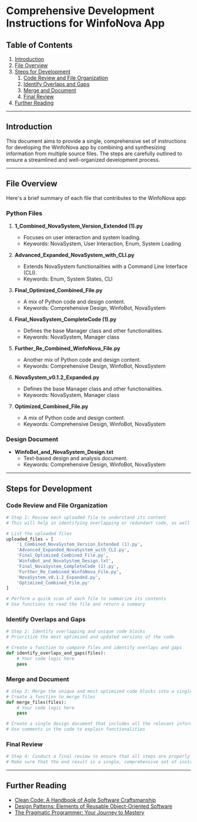 # Comprehensive Development Instructions for WinfoNova App

## Table of Contents
1. [Introduction](#introduction)
2. [File Overview](#file-overview)
3. [Steps for Development](#steps-for-development)
    1. [Code Review and File Organization](#code-review-and-file-organization)
    2. [Identify Overlaps and Gaps](#identify-overlaps-and-gaps)
    3. [Merge and Document](#merge-and-document)
    4. [Final Review](#final-review)
4. [Further Reading](#further-reading)

---

## Introduction
This document aims to provide a single, comprehensive set of instructions for developing the WinfoNova app by combining and synthesizing information from multiple source files. The steps are carefully outlined to ensure a streamlined and well-organized development process.

---

## File Overview
Here's a brief summary of each file that contributes to the WinfoNova app:

### Python Files
1. **1_Combined_NovaSystem_Version_Extended (1).py**
    - Focuses on user interaction and system loading.
    - Keywords: NovaSystem, User Interaction, Enum, System Loading

2. **Advanced_Expanded_NovaSystem_with_CLI.py**
    - Extends NovaSystem functionalities with a Command Line Interface (CLI).
    - Keywords: Enum, System States, CLI

3. **Final_Optimized_Combined_File.py**
    - A mix of Python code and design content.
    - Keywords: Comprehensive Design, WinfoBot, NovaSystem

5. **Final_NovaSystem_CompleteCode (1).py**
    - Defines the base Manager class and other functionalities.
    - Keywords: NovaSystem, Manager class

6. **Further_Re_Combined_WinfoNova_File.py**
    - Another mix of Python code and design content.
    - Keywords: Comprehensive Design, WinfoBot, NovaSystem

7. **NovaSystem_v0.1.2_Expanded.py**
    - Defines the base Manager class and other functionalities.
    - Keywords: NovaSystem, Manager class

8. **Optimized_Combined_File.py**
    - A mix of Python code and design content.
    - Keywords: Comprehensive Design, WinfoBot, NovaSystem

### Design Document
- **WinfoBot_and_NovaSystem_Design.txt**
    - Text-based design and analysis document.
    - Keywords: Comprehensive Design, WinfoBot, NovaSystem

---

## Steps for Development

### Code Review and File Organization
```python
# Step 1: Review each uploaded file to understand its content
# This will help in identifying overlapping or redundant code, as well as any gaps.

# List the uploaded files
uploaded_files = [
    '1_Combined_NovaSystem_Version_Extended (1).py',
    'Advanced_Expanded_NovaSystem_with_CLI.py',
    'Final_Optimized_Combined_File.py',
    'WinfoBot_and_NovaSystem_Design.txt',
    'Final_NovaSystem_CompleteCode (1).py',
    'Further_Re_Combined_WinfoNova_File.py',
    'NovaSystem_v0.1.2_Expanded.py',
    'Optimized_Combined_File.py'
]

# Perform a quick scan of each file to summarize its contents
# Use functions to read the file and return a summary
```

### Identify Overlaps and Gaps
```python
# Step 2: Identify overlapping and unique code blocks
# Prioritize the most optimized and updated versions of the code

# Create a function to compare files and identify overlaps and gaps
def identify_overlaps_and_gaps(files):
    # Your code logic here
    pass
```

### Merge and Document
```python
# Step 3: Merge the unique and most optimized code blocks into a single Python file
# Create a function to merge files
def merge_files(files):
    # Your code logic here
    pass

# Create a single design document that includes all the relevant information
# Use comments in the code to explain functionalities
```

### Final Review
```python
# Step 4: Conduct a final review to ensure that all steps are properly executed
# Make sure that the end result is a single, comprehensive set of instructions for developing the WinfoNova app
```

---

## Further Reading
- [Clean Code: A Handbook of Agile Software Craftsmanship](https://www.amazon.com/Clean-Code-Handbook-Software-Craftsmanship/dp/0132350882)
- [Design Patterns: Elements of Reusable Object-Oriented Software](https://www.amazon.com/Design-Patterns-Elements-Reusable-Object-Oriented/dp/0201633612)
- [The Pragmatic Programmer: Your Journey to Mastery](https://www.amazon.com/Pragmatic-Programmer-journey-mastery-Anniversary/dp/0135957052)
